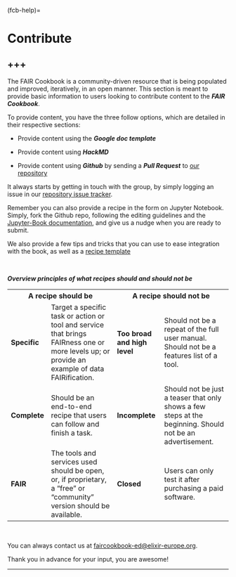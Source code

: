 (fcb-help)=
# Contribute

+++
---

The FAIR Cookbook is a community-driven resource that is being populated and improved, iteratively, in an open manner. 
This section is meant to provide basic information to users looking to contribute content to the ***FAIR Cookbook***.


To provide content, you have the three follow options, which are detailed in their respective sections:

* Provide content using the ***Google doc template*** 

* Provide content using ***HackMD***

* Provide content using ***Github*** by sending a ***Pull Request*** to [our repository](https://github.com/FAIRplus/the-fair-cookbook/)

It always starts by getting in touch with the group, by simply logging an issue in our [repository issue tracker](https://github.com/FAIRplus/the-fair-cookbook/issues). 

Remember you can also provide a recipe in the form on Jupyter Notebook. Simply, fork the Github repo, following the editing guidelines and the [Jupyter-Book documentation](https://jupyterbook.org/intro.html), and give us a nudge when you are ready to submit.

We also provide a few tips and tricks that you can use to ease integration with the book, as well as a [recipe template](https://github.com/FAIRplus/the-fair-cookbook/blob/migrating/content/recipes/help/recipe-template.md)

<br>  

***Overview principles of what recipes should and should not be***
<table>
        <tr>
          <th colspan=2><b>A recipe should be</b></th>
          <th colspan=2><b>A recipe should not be</b></th>
        </tr>
        <tr>
            <td><b>Specific</b></td>
            <td>Target a specific task or action or tool and service that brings FAIRness one or more levels up; or provide an example of data FAIRification.</td>
          <td><b>Too broad and high level</b></td>
          <td>Should not be a repeat of the full user manual. 
Should not be a features list of a tool.</td>
        </tr>
        <tr>
            <td><b>Complete</b></td>
            <td>Should be an end-to-end recipe that users can follow and finish a task.</td>
          <td><b>Incomplete</b></td>
          <td>Should not be just a teaser that only shows a few steps at the beginning.
Should not be an advertisement.</td>
        </tr>
        <tr>
            <td><b>FAIR</b></td>
            <td>The tools and services used should be open, or, if proprietary, a “free” or “community” version should be available.</td>
          <td><b>Closed</b></td>
          <td>Users can only test it after purchasing a paid software.</td>
        </tr>
</table>

<br>  

You can always contact us at [faircookbook-ed@elixir-europe.org](mailto:faircookbook-ed@elixir-europe.org).

Thank you in advance for your input, you are awesome!

---
